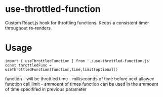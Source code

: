 # use-throttled-function
Custom React.js hook for throttling functions. Keeps a consistent timer throughout re-renders.

# Usage

```
import { useThrottledFunction } from './use-throttled-function.js'
const throttledFunc = useThrottledFunction(function,time,limit(optional))

```

function - will be throttled
time - milliseconds of time before next allowed function call
limit - ammount of times function can be used in the ammount of time specififed in previous parameter

